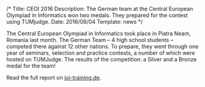 /*
Title: CEOI 2016
Description: The German team at the Central European Olympiad in Informatics won two medals. They prepared for the contest using TUMjudge.
Date: 2016/08/04
Template: news
*/

The Central European Olympiad in Informatics took place in Piatra Neam,
Romania last month. The German Team – 4 high school students – competed
there against 12 other nations. To prepare, they went through one year of
seminars, selection and practice contests, a number of which were hosted on
TUMJudge. The results of the competition: a Silver and a Bronze medal for
the team!

Read the full report on [ioi-training.de](http://www.ioi-training.de).
